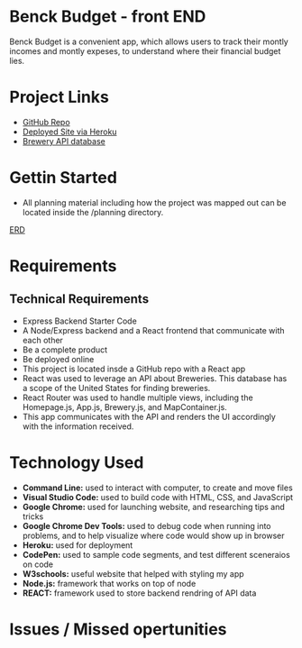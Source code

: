 # Benck Budget - front END 

Benck Budget is a convenient app, which allows users to track their montly incomes and montly expeses, to understand where their financial budget lies. 

# Project Links

- [GitHub Repo](https://github.com/zb45659/Brew-App)
- [Deployed Site via Heroku](https://brew-app-az.herokuapp.com/)
- [Brewery API database](https://www.openbrewerydb.org/)

# Gettin Started 

- All planning material including how the project was mapped out can be located inside the /planning directory.

[ERD](AB_Budget_ERD.jpg)

# Requirements

## Technical Requirements


- Express Backend Starter Code
- A Node/Express backend and a React frontend that communicate with each other
- Be a complete product
- Be deployed online
- This project is located insde a GitHub repo with a React app
- React was used to leverage an API about Breweries. This database has a scope of the United States for finding breweries.
- React Router was used to handle multiple views, including the Homepage.js, App.js, Brewery.js, and MapContainer.js.
- This app communicates with the API and renders the UI accordingly with the information received.


# Technology Used

- **Command Line:** used to interact with computer, to create and move files 
- **Visual Studio Code:** used to build code with HTML, CSS, and JavaScript
- **Google Chrome:** used for launching website, and researching tips and tricks 
- **Google Chrome Dev Tools:** used to debug code when running into problems, and to help visualize where code would show up in browser
- **Heroku:** used for deployment
- **CodePen:** used to sample code segments, and test different sceneraios on code
- **W3schools:** useful website that helped with styling my app
- **Node.js:** framework that works on top of node
- **REACT:** framework used to store backend rendring of API data

# Issues / Missed opertunities
